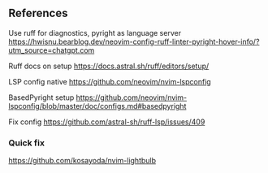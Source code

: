 ## References

Use ruff for diagnostics, pyright as language server
https://hwisnu.bearblog.dev/neovim-config-ruff-linter-pyright-hover-info/?utm_source=chatgpt.com

Ruff docs on setup
https://docs.astral.sh/ruff/editors/setup/

LSP config native
https://github.com/neovim/nvim-lspconfig

BasedPyright setup
https://github.com/neovim/nvim-lspconfig/blob/master/doc/configs.md#basedpyright

Fix config
https://github.com/astral-sh/ruff-lsp/issues/409


### Quick fix

https://github.com/kosayoda/nvim-lightbulb

